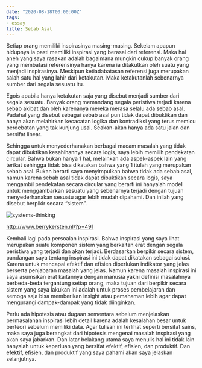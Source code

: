```yaml
---
date: "2020-08-18T00:00:00Z"
tags:
- essay
title: Sebab Asal
---
```


Setiap orang memiliki inspirasinya masing-masing. Sekelam apapun hidupnya ia pasti memiliki inspirasi yang berasal dari referensi. Maka hal aneh yang saya rasakan adalah bagaimana mungkin cukup banyak orang yang membatasi referensinya hanya karena ia ditakutkan oleh suatu yang menjadi inspirasinya. Meskipun ketiadabatasan referensi juga merupakan salah satu hal yang lahir dari ketakutan. Maka ketakutanlah sebenarnya sumber dari segala sesuatu itu. 

Egois apabila hanya ketakutan saja yang disebut menjadi sumber dari segala sesuatu. Banyak orang memandang segala peristiwa terjadi karena sebab akibat dan oleh karenanya mereka merasa selalu ada sebab asal. Padahal yang disebut sebagai sebab asal pun tidak dapat dibuktikan dan hanya akan melahirkan kecacatan logika dan kontradiksi yang terus memicu perdebatan yang tak kunjung usai. Seakan-akan hanya ada satu jalan dan bersifat linear. 

Sehingga untuk menyederhanakan berbagai macam masalah yang tidak dapat dibuktikan kesahihannya secara logis, saya lebih memilih pendekatan circular. Bahwa bukan hanya 1 hal, melainkan ada aspek-aspek lain yang terikat sehingga tidak bisa dikatakan bahwa yang 1 itulah yang merupakan sebab asal. Bukan berarti saya menyimpulkan bahwa tidak ada sebab asal, namun karena sebab asal tidak dapat dibuktikan secara logis, saya mengambil pendekatan secara circular yang berarti ini hanyalah model untuk menggambarkan sesuatu yang sebenarnya terjadi dengan tujuan menyederhanakan sesuatu agar lebih mudah dipahami. Dan inilah yang disebut berpikir secara “sistem”.

![systems-thinking](https://catatankemalasan.files.wordpress.com/2023/02/system-thinking.jpg) 

http://www.berrykersten.nl/?p=491

Kembali lagi pada persoalan inspirasi. Bahwa inspirasi yang saya lihat merupakan suatu komponen sistem yang berkaitan erat dengan segala peristiwa yang terjadi dan akan terjadi. Berdasarkan berpikir secara sistem, pandangan saya tentang inspirasi ini tidak dapat dikatakan sebagai solusi. Karena untuk mencapai efektif dan efisien diperlukan indikator yang jelas berserta penjabaran masalah yang jelas. Namun karena masalah inspirasi ini saya asumsikan erat kaitannya dengan manusia yakni definisi masalahnya berbeda-beda tergantung setiap orang, maka tujuan dari berpikir secara sistem yang saya lakukan ini adalah untuk proses pembelajaran dan semoga saja bisa memberikan insight atau pemahaman lebih agar dapat mengurangi dampak-dampak yang tidak diinginkan.

Perlu ada hipotesis atau dugaan sementara sebelum menjelaskan permasalahan inspirasi lebih detail karena adalah kesalahan besar untuk berteori sebelum memiliki data. Agar tulisan ini terlihat seperti bersifat sains, maka saya juga berangkat dari hipotesis mengenai masalah inspirasi yang akan saya jabarkan. Dan latar belakang utama saya menulis hal ini tidak lain hanyalah untuk keperluan yang bersifat efektif, efisien, dan produktif. Dan efektif, efisien, dan produktif yang saya pahami akan saya jelaskan selanjutnya.